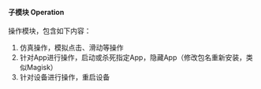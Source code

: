 #### 子模块 Operation

操作模块，包含如下内容：

1. 仿真操作，模拟点击、滑动等操作
2. 针对App进行操作，启动或杀死指定App，隐藏App（修改包名重新安装，类似Magisk）
3. 针对设备进行操作，重启设备